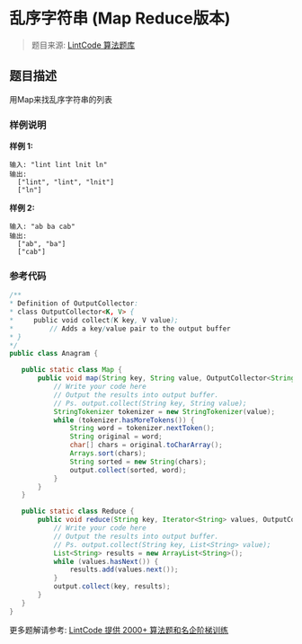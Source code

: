 # 乱序字符串 (Map Reduce版本)
 > 题目来源: [LintCode 算法题库](https://www.lintcode.com/problem/anagram-map-reduce/?utm_source=sc-github-wzz)
 ## 题目描述
 用Map来找乱序字符串的列表
 ### 样例说明
 **样例 1:**

```
输入: "lint lint lnit ln"
输出: 
  ["lint", "lint", "lnit"]
  ["ln"]
```

**样例 2:**

```
输入: "ab ba cab"
输出: 
  ["ab", "ba"]
  ["cab"]
```
 ### 参考代码
 ```java
/**
 * Definition of OutputCollector:
 * class OutputCollector<K, V> {
 *     public void collect(K key, V value);
 *         // Adds a key/value pair to the output buffer
 * }
 */
public class Anagram {

    public static class Map {
        public void map(String key, String value, OutputCollector<String, String> output) {
            // Write your code here
            // Output the results into output buffer.
            // Ps. output.collect(String key, String value);
            StringTokenizer tokenizer = new StringTokenizer(value);
            while (tokenizer.hasMoreTokens()) {
                String word = tokenizer.nextToken();
                String original = word;
                char[] chars = original.toCharArray();
                Arrays.sort(chars);
                String sorted = new String(chars);
                output.collect(sorted, word);
            }
        }
    }

    public static class Reduce {
        public void reduce(String key, Iterator<String> values, OutputCollector<String, List<String>> output) {
            // Write your code here
            // Output the results into output buffer.
            // Ps. output.collect(String key, List<String> value);
            List<String> results = new ArrayList<String>();
            while (values.hasNext()) {
                results.add(values.next());
            }
            output.collect(key, results);
        }
    }
}
```
 更多题解请参考: [LintCode 提供 2000+ 算法题和名企阶梯训练](https://www.lintcode.com/problem/?utm_source=sc-github-wzz)